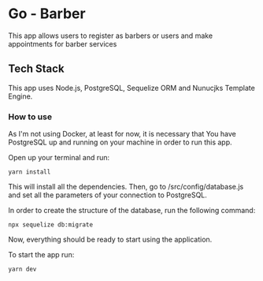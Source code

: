 # Go - Barber
This app allows users to register as barbers or users and make appointments for barber services

## Tech Stack
This app uses Node.js, PostgreSQL, Sequelize ORM and Nunucjks Template Engine.

### How to use
As I'm not using Docker, at least for now, it is necessary that You have PostgreSQL up and running on your machine in order to run this app.

Open up your terminal and run:
```
yarn install
```
This will install all the dependencies. Then, go to /src/config/database.js and set all the parameters of your connection to PostgreSQL.

In order to create the structure of the database, run the following command:
```
npx sequelize db:migrate
```

Now, everything should be ready to start using the application.

To start the app run:
```
yarn dev
```
